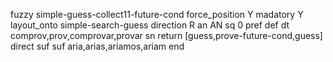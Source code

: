 fuzzy simple-guess-collect11-future-cond
   force_position Y
   madatory Y
   layout_onto simple-search-guess
   direction R
   an AN
   sq 0
   pref 
   def 
    dt comprov,prov,comprovar,provar
    sn 
    return  [guess,prove-future-cond,guess]
    direct 
   suf 
   suf aria,arias,ariamos,ariam
end
